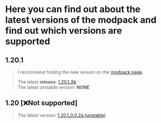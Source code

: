# Here you can find out about the latest versions of the modpack and find out which versions are supported

## 1.20.1 
> I recommend finding the new version on the [modpack page](https://modrinth.com/modpack/enhanced-vanilla-minecraft).
>
> The latest **release**: [1.20.1_5b](https://modrinth.com/modpack/enhanced-vanilla-minecraft/version/1.20.1_5b)  
> The latest unstable version: **NONE**

## 1.20 [❌Not supported]
> The latest version: [1.20.1_0.0.2a (unstable)](https://modrinth.com/modpack/enhanced-vanilla-minecraft/version/1.20.1_0.0.2a)